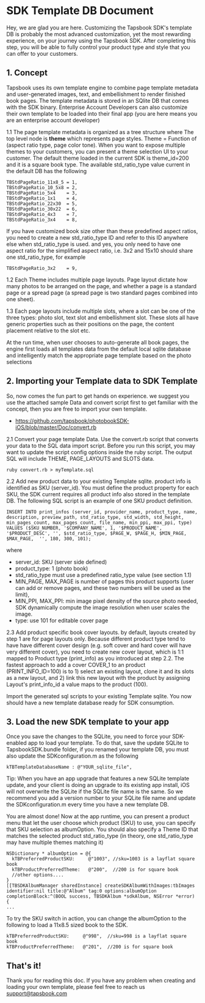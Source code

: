 # SDK Template DB Document

Hey, we are glad you are here. Customizing the Tapsbook SDK's template DB is probably the most advanced customization, yet the most rewarding experience, on your journey using the Tapsbook SDK. After completing this step, you will be able to fully control your product type and style that you can offer to your customers.

## 1. Concept

Tapsbook uses its own template engine to combine page template metadata and user-generated images, text, and embellishment to render finished book pages. The template metadata is stored in an SQlite DB that comes with the SDK binary. Enterprise Account Developers can also customize their own template to be loaded into their final app (you are here means you are an enterprise account developer)

1.1 The page template metadata is organized as a tree structure where The top level node is **theme** which represents page styles. Theme = Function of (aspect ratio type, page color tone). When you want to expose multiple themes to your customers, you can present a theme selection UI to your customer. The default theme loaded in the current SDK is theme_id=200 and it is a square book type. The available std_ratio_type value current in the default DB has the following
````
TBStdPageRatio_11x8_5 = 1,
TBStdPageRatio_10_5x8 = 2,
TBStdPageRatio_5x4    = 3,
TBStdPageRatio_1x1    = 4,
TBStdPageRatio_22x30  = 5,
TBStdPageRatio_30x22  = 6,
TBStdPageRatio_4x3    = 7,
TBStdPageRatio_3x4    = 8,
````

If you have customized book size other than these predefined aspect ratios, you need to create a new std_ratio_type ID and refer to this ID anywhere else when std_ratio_type is used. and yes, you only need to have one aspect ratio for the simplified aspect ratio, i.e. 3x2 and 15x10 should share one std_ratio_type, for example
````
TBStdPageRatio_3x2    = 9,
````
1.2 Each Theme includes multiple page layouts. Page layout dictate how many photos to be arranged on the page, and whether a page is a standard page or a spread page (a spread page is two standard pages combined into one sheet).

1.3 Each page layouts include multiple slots, where a slot can be one of the three types: photo slot, text slot and embellishment slot. These slots all have generic properties such as their positions on the page, the content placement relative to the slot etc.

At the run time, when user chooses to auto-generate all book pages, the engine first loads all templates data from the default local sqlite database and intelligently match the appropriate page template based on the photo selections 

## 2. Importing your Template data to SDK Template
So, now comes the fun part to get hands on experience. we suggest you use the attached sample Data and convert script first to get familiar with the concept, then you are free to import your own template.

- https://github.com/tapsbook/photobookSDK-iOS/blob/master/Doc/convert.rb

2.1 Convert your page template Data. Use the convert.rb script that converts your data to the SQL data import script. Before you run this script, you may want to update the script config options inside the ruby script. The output SQL will include THEME, PAGE_LAYOUTS and SLOTS data.
````
ruby convert.rb > myTemplate.sql
````
2.2 Add new product data to your existing Template sqlite. product info is identified as SKU (server_id). You must define the product property for each SKU, the SDK current requires all product info also stored in the template DB. The following SQL script is an example of one SKU product definition.
````
INSERT INTO print_infos (server_id, provider_name, product_type, name, description, preview_path, std_ratio_type, std_width, std_height, min_pages_count, max_pages_count, file_name, min_ppi, max_ppi, type) VALUES ($SKU_NUMBER, '$COMPANY_NAME', 1, '$PRODUCT_NAME', '$PRODUCT_DESC', '', $std_ratio_type, $PAGE_W, $PAGE_H, $MIN_PAGE, $MAX_PAGE,  '', 180, 300, 101);
````
where
- server_id: SKU (server side defined)
- product_type: 1 (photo book) 
- std_ratio_type must use a predefined ratio_type value (see section 1.1)
- MIN_PAGE, MAX_PAGE is number of pages this product supports (user can add or remove pages, and these two numbers will be used as the limit),
- MIN_PPI, MAX_PPI: min image pixel density of the source photo needed, SDK dynamically compute the image resolution when user scales the image.
- type: use 101 for editable cover page

2.3 Add product specific book cover layouts. by default, layouts created by step 1 are for page layouts only. Because different product type tend to have have different cover design (e.g. soft cover and hard cover will have very different cover), you need to create new cover layout, which is 1:1 mapped to Product type (print_info) as you introduced at step 2.2. The fastest approach to add a cover COVER_1 to an product (PRINT_INFO_ID=100) is to 1) select an existing layout, clone it and its slots as a new layout, and 2) link this new layout with the product by assigning Layout's print_info_id a value maps to the product (100).       

Import the generated sql scripts to your existing Template sqlite. You now should have a new template database ready for SDK consumption.

## 3. Load the new SDK template to your app

Once you save the changes to the SQLite, you need to force your SDK-enabled app to load your template. To do that, save the update SQLite to TapsbookSDK.bundle folder, if you renamed your template DB, you must also update the SDKconfiguration.m as the following
````
kTBTemplateDatabaseName : @"YOUR_sqlite_file",
````
Tip:  When you have an app upgrade that features a new SQLite template update, and your client is doing an upgrade to its existing app install, iOS will not overwrite the SQLite if the SQLite file name is the same. So we recommend you add a version number to your SQLite file name and update the SDKconfiguration.m every time you have a new template DB.

You are almost done! Now at the app runtime, you can present a product menu that let the user choose which product (SKU) to use, you can specify that SKU selection as albumOption. You should also specify a Theme ID that matches the selected product std_ratio_type (in theory, one std_ratio_type may have multiple themes matching it)

````
NSDictionary * albumOption = @{                                           
  kTBPreferredProductSKU:     @"1003", //sku=1003 is a layflat square book
  kTBProductPreferredTheme:   @"200",  //200 is for square book   
  //other options....                                             
}                                                                 
[[TBSDKAlbumManager sharedInstance] createSDKAlbumWithImages:tbImages identifier:nil title:@"Album" tag:0 options:albumOption completionBlock:^(BOOL success, TBSDKAlbum *sdkAlbum, NSError *error) {
...
````
To try the SKU switch in action, you can change the albumOption to the following to load a 11x8.5 sized book to the SDK. 
````
kTBPreferredProductSKU:     @"998",  //sku=998 is a layflat square book
kTBProductPreferredTheme:   @"201",  //200 is for square book
````

## That's it!
Thank you for reading this doc. If you have any problem when creating and loading your own template, please feel free to reach us support@tapsbook.com
